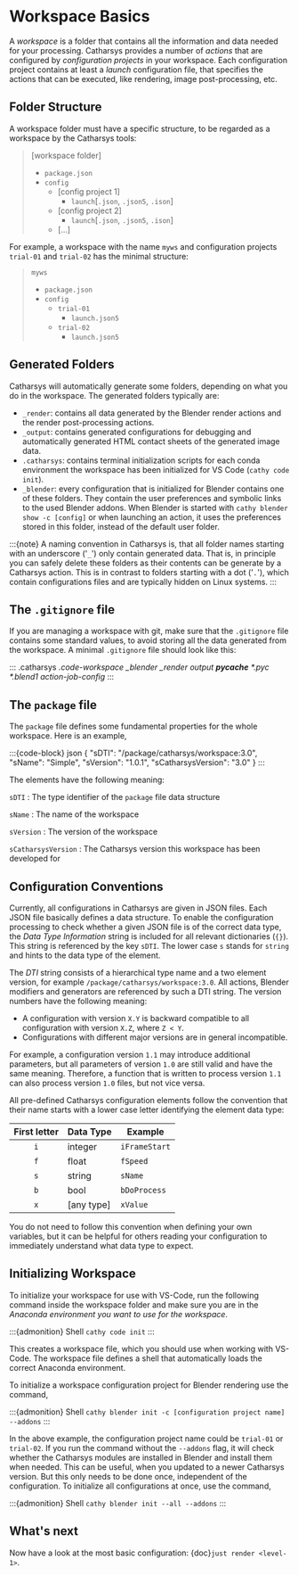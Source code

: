 
<!---
<LICENSE id="CC BY-SA 4.0">
    
    Image-Render Automation Functions module documentation
    Copyright 2022 Robert Bosch GmbH and its subsidiaries
    
    This work is licensed under the 
    
        Creative Commons Attribution-ShareAlike 4.0 International License.
    
    To view a copy of this license, visit 
        http://creativecommons.org/licenses/by-sa/4.0/ 
    or send a letter to 
        Creative Commons, PO Box 1866, Mountain View, CA 94042, USA.
    
</LICENSE>
--->
# Workspace Basics

A *workspace* is a folder that contains all the information and data needed for your processing. Catharsys provides a number of *actions* that are configured by *configuration projects* in your workspace. Each configuration project contains at least a *launch* configuration file, that specifies the actions that can be executed, like rendering, image post-processing, etc.

## Folder Structure

A workspace folder must have a specific structure, to be regarded as a workspace by the Catharsys tools:

> [workspace folder]
> - `package.json`
> - `config`
>     - [config project 1]
>         - `launch`[`.json`, `.json5`, `.ison`]
>     - [config project 2]
>         - `launch`[`.json`, `.json5`, `.ison`]
>     - [...]

For example, a workspace with the name `myws` and configuration projects `trial-01` and `trial-02` has the minimal structure:

> `myws`
> - `package.json`
> - `config`
>     - `trial-01`
>         - `launch.json5`
>     - `trial-02`
>         - `launch.json5`

## Generated Folders

Catharsys will automatically generate some folders, depending on what you do in the workspace. The generated folders typically are:

- `_render`: contains all data generated by the Blender render actions and the render post-processing actions.
- `_output`: contains generated configurations for debugging and automatically generated HTML contact sheets of the generated image data.
- `.catharsys`: contains terminal initialization scripts for each conda environment the workspace has been initialized for VS Code (`cathy code init`).
- `_blender`: every configuration that is initialized for Blender contains one of these folders. They contain the user preferences and symbolic links to the used Blender addons. When Blender is started with `cathy blender show -c [config]` or when launching an action, it uses the preferences stored in this folder, instead of the default user folder.

:::{note}
A naming convention in Catharsys is, that all folder names starting with an underscore ('`_`') only contain generated data. That is, in principle you can safely delete these folders as their contents can be generate by a Catharsys action. This is in contrast to folders starting with a dot ('`.`'), which contain configurations files and are typically hidden on Linux systems.
:::

## The `.gitignore` file

If you are managing a workspace with git, make sure that the `.gitignore` file contains some standard values, to avoid storing all the data generated from the workspace. A minimal `.gitignore` file should look like this:

:::
.catharsys
*.code-workspace
_blender
_render
_output
__pycache__
*.pyc
*.blend1
action-job-config_*
:::

## The `package` file

The `package` file defines some fundamental properties for the whole workspace. Here is an example,

:::{code-block} json
{
    "sDTI": "/package/catharsys/workspace:3.0",
    "sName": "Simple",
    "sVersion": "1.0.1",
    "sCatharsysVersion": "3.0"
}
:::

The elements have the following meaning:

`sDTI`
: The type identifier of the `package` file data structure

`sName`
: The name of the workspace

`sVersion`
: The version of the workspace

`sCatharsysVersion`
: The Catharsys version this workspace has been developed for

## Configuration Conventions

Currently, all configurations in Catharsys are given in JSON files. Each JSON file basically defines a data structure. To enable the configuration processing to check whether a given JSON file is of the correct data type, the *Data Type Information* string is included for all relevant dictionaries (`{}`). This string is referenced by the key `sDTI`. The lower case `s` stands for `string` and hints to the data type of the element. 

The *DTI* string consists of a hierarchical type name and a two element version, for example `/package/catharsys/workspace:3.0`. All actions, Blender modifiers and generators are referenced by such a DTI string. The version numbers have the following meaning:
- A configuration with version `X.Y` is backward compatible to all configuration with version `X.Z`, where `Z < Y`.
- Configurations with different major versions are in general incompatible.

For example, a configuration version `1.1` may introduce additional parameters, but all parameters of version `1.0` are still valid and have the same meaning. Therefore, a function that is written to process version `1.1` can also process version `1.0` files, but not vice versa. 

All pre-defined Catharsys configuration elements follow the convention that their name starts with a lower case letter identifying the element data type:

| First letter | Data Type  | Example       |
|:------------:| ---------- | ------------- |
|      `i`     | integer    | `iFrameStart` |
|      `f`     | float      | `fSpeed`      |
|      `s`     | string     | `sName`       |
|      `b`     | bool       | `bDoProcess`  |
|      `x`     | [any type] | `xValue`      |

You do not need to follow this convention when defining your own variables, but it can be helpful for others reading your configuration to immediately understand what data type to expect.


## Initializing Workspace

To initialize your workspace for use with VS-Code, run the following command inside the workspace folder and make sure you are in the *Anaconda environment you want to use for the workspace*.

:::{admonition} Shell
`cathy code init`
:::

This creates a workspace file, which you should use when working with VS-Code. The workspace file defines a shell that automatically loads the correct Anaconda environment.

To initialize a workspace configuration project for Blender rendering use the command,

:::{admonition} Shell
`cathy blender init -c [configuration project name] --addons`
::: 

In the above example, the configuration project name could be `trial-01` or `trial-02`. If you run the command without the `--addons` flag, it will check whether the Catharsys modules are installed in Blender and install them when needed. This can be useful, when you updated to a newer Catharsys version. But this only needs to be done once, independent of the configuration. To initialize all configurations at once, use the command,

:::{admonition} Shell
`cathy blender init --all --addons`
:::

## What's next

Now have a look at the most basic configuration: {doc}`just render <level-1>`.

